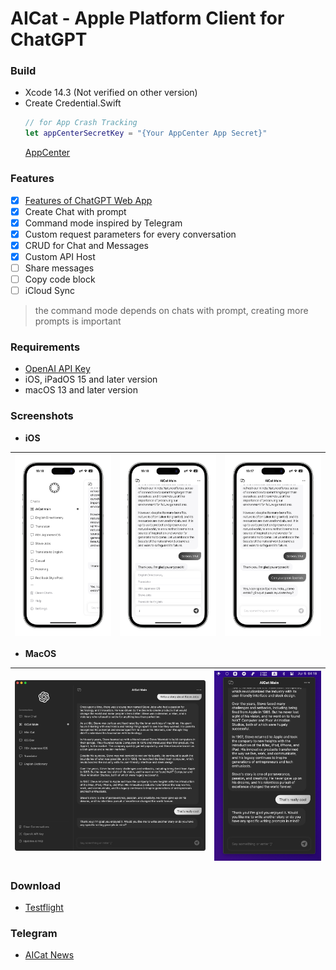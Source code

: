 # AICat - Apple Platform Client for ChatGPT

### Build
- Xcode 14.3 (Not verified on other version)
- Create Credential.Swift
  ```Swift
  // for App Crash Tracking
  let appCenterSecretKey = "{Your AppCenter App Secret}"
  ```
  [AppCenter](https://appcenter.ms/)

### Features

- [x] [Features of ChatGPT Web App](https://chat.openai.com/chat)
- [x] Create Chat with prompt
- [x] Command mode inspired by Telegram
- [x] Custom request parameters for every conversation
- [x] CRUD for Chat and Messages
- [x] Custom API Host
- [ ] Share messages
- [ ] Copy code block
- [ ] iCloud Sync

> the command mode depends on chats with prompt, creating more prompts is important

### Requirements
- [OpenAI API Key](https://platform.openai.com/account/api-keys)
- iOS, iPadOS 15 and later version
- macOS 13 and later version


### Screenshots

- **iOS**
  
![](Screenshots/AICat_Chatlist.png) | ![](Screenshots/AICat_Command.png) | ![](Screenshots/AICat_Conversation.png)
---|---|---

- **MacOS**

![](Screenshots/AICat_macOS.png) | ![](Screenshots/AICat_menubar.png)
---|---
### Download

- [Testflight](https://testflight.apple.com/join/ow799Vvb)

### Telegram
- [AICat News](https://t.me/aicatevents)
